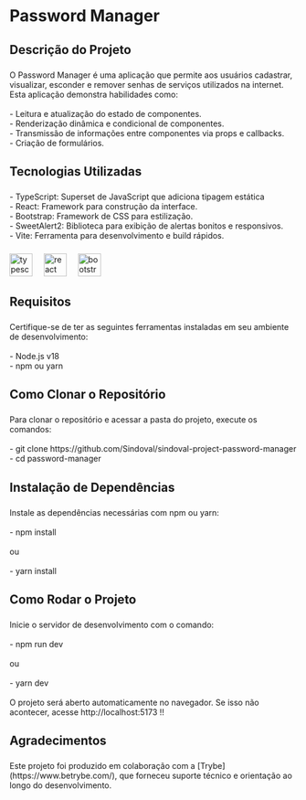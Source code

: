 <h1 align="left">Password Manager</h1>

###

<h2 align="left">Descrição do Projeto</h2>

###

<p align="left">O Password Manager é uma aplicação que permite aos usuários cadastrar, visualizar, esconder e remover senhas de serviços utilizados na internet. Esta aplicação demonstra habilidades como:<br><br>- Leitura e atualização do estado de componentes.<br>- Renderização dinâmica e condicional de componentes.<br>- Transmissão de informações entre componentes via props e callbacks.<br>- Criação de formulários.</p>

###

<h2 align="left">Tecnologias Utilizadas</h2>

###

<p align="left">- TypeScript: Superset de JavaScript que adiciona tipagem estática<br>- React: Framework para construção da interface.<br>- Bootstrap: Framework de CSS para estilização.<br>- SweetAlert2: Biblioteca para exibição de alertas bonitos e responsivos.<br>- Vite: Ferramenta para desenvolvimento e build rápidos.</p>

###

<div align="left">
  <img src="https://cdn.jsdelivr.net/gh/devicons/devicon/icons/typescript/typescript-original.svg" height="40" alt="typescript logo"  />
  <img width="12" />
  <img src="https://cdn.jsdelivr.net/gh/devicons/devicon/icons/react/react-original.svg" height="40" alt="react logo"  />
  <img width="12" />
  <img src="https://cdn.jsdelivr.net/gh/devicons/devicon/icons/bootstrap/bootstrap-original.svg" height="40" alt="bootstrap logo"  />
</div>

###

<h2 align="left">Requisitos</h2>

###

<p align="left">Certifique-se de ter as seguintes ferramentas instaladas em seu ambiente de desenvolvimento:<br><br>- Node.js v18<br>- npm ou yarn</p>

###

<h2 align="left">Como Clonar o Repositório</h2>

###

<p align="left">Para clonar o repositório e acessar a pasta do projeto, execute os comandos:<br><br>- git clone https://github.com/Sindoval/sindoval-project-password-manager<br>- cd password-manager</p>

###

<h2 align="left">Instalação de Dependências</h2>

###

<p align="left">Instale as dependências necessárias com npm ou yarn:<br><br>- npm install<br><br> ou<br><br>- yarn install</p>

###

<h2 align="left">Como Rodar o Projeto</h2>

###

<p align="left">Inicie o servidor de desenvolvimento com o comando:<br><br>- npm run dev<br><br>ou<br><br>- yarn dev<br><br>O projeto será aberto automaticamente no navegador. Se isso não acontecer, acesse http://localhost:5173 !!</p>

###

<h2 align="left">Agradecimentos</h2>

###

<p align="left">Este projeto foi produzido em colaboração com a [Trybe](https://www.betrybe.com/), que forneceu suporte técnico e orientação ao longo do desenvolvimento.</p>

###
